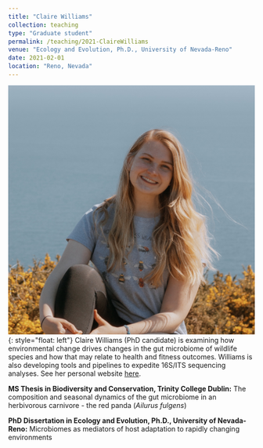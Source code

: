 ```yaml
---
title: "Claire Williams"
collection: teaching
type: "Graduate student"
permalink: /teaching/2021-ClaireWilliams
venue: "Ecology and Evolution, Ph.D., University of Nevada-Reno"
date: 2021-02-01
location: "Reno, Nevada"
---
```

![image](/images/clairenew.jpg){: style="float: left"}
Claire Williams (PhD candidate) is examining how environmental change drives changes in the gut microbiome of wildlife species and how that may relate to health and fitness outcomes. Williams is also developing tools and pipelines to expedite 16S/ITS sequencing analyses. See her personal website [here](<https://claireewilliams.github.io/>).

<b>MS Thesis in Biodiversity and Conservation, Trinity College Dublin:</b> 
The composition and seasonal dynamics of the gut microbiome in an herbivorous carnivore - the red panda (<i>Ailurus fulgens</i>) 

<b>PhD Dissertation in Ecology and Evolution, Ph.D., University of Nevada-Reno:</b>
Microbiomes as mediators of host adaptation to rapidly changing environments

